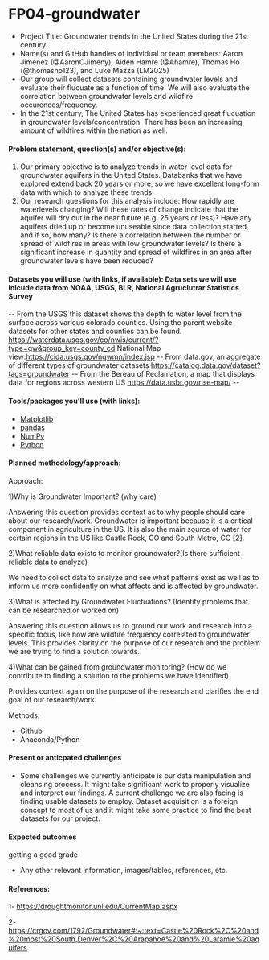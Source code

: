 # FP04-groundwater
- Project Title: Groundwater trends in the United States during the 21st century. 
- Name(s) and GitHub handles of individual or team members: Aaron Jimenez (@AaronCJimeny), Aiden Hamre (@Ahamre), Thomas Ho (@thomasho123), 
and Luke Mazza (LM2025)
- Our group will collect datasets containing groundwater levels and evaluate their flucuate as a function of time.
We will also evaluate the correlation between groundwater levels and wildfire occurences/frequency. 
- In the 21st century, The United States has experienced great flucuation in groundwater levels/concentration. There has been an increasing amount of wildfires within the nation as well. 
#### Problem statement, question(s) and/or objective(s): 
1) Our primary objective is to analyze trends in water level data for groundwater aquifers in the United States. Databanks that we have explored extend back 20 years or more, so we have excellent long-form data with which to analyze these trends. 
2) Our research questions for this analysis include: How rapidly are waterlevels changing? Will these rates of change indicate that the aquifer will dry out in the near future (e.g. 25 years or less)? Have any aquifers dried up or become unuseable since data collection started, and if so, how many? Is there a correlation between the number or spread of wildfires in areas with low groundwater levels? Is there a significant increase in quantity and spread of wildfires in an area after groundwater levels have been reduced? 
#### Datasets you will use (with links, if available): Data sets we will use inlcude data from  NOAA, USGS, BLR, National Agruclutrar Statistics Survey
-- From the USGS this dataset shows the depth to water level from the surface across various colorado counties. Using the parent website datasets for other states and counties can be found. https://waterdata.usgs.gov/co/nwis/current/?type=gw&group_key=county_cd National Map view:https://cida.usgs.gov/ngwmn/index.jsp
-- From data.gov, an aggregate of different types of groundwater datasets https://catalog.data.gov/dataset?tags=groundwater
-- From the Bereau of Reclamation, a map that displays data for regions across western US https://data.usbr.gov/rise-map/ -- 
#### Tools/packages you’ll use (with links): 
- [Matplotlib](https://github.com/matplotlib)
- [pandas](https://github.com/pandas-dev)
- [NumPy](https://github.com/numpy)
- [Python](https://github.com/python)
#### Planned methodology/approach:
Approach:

 1)Why is Groundwater Important? (why care)
 
Answering this question provides context as to why people should care about our research/work. Groundwater is important because it is a critical component in agriculture in the US. It is also the main source of water for certain regions in the US like Castle Rock, CO and South Metro, CO [2].  

2)What reliable data exists to monitor groundwater?(Is there sufficient reliable data to analyze)

We need to collect data to analyze and see what patterns exist as well as to inform us more confidently on what affects and is affected by groundwater.

3)What is affected by Groundwater Fluctuations? (Identify problems that can be researched or worked on)

Answering this question allows us to ground our work and research into a specific focus, like how are wildfire frequency correlated to groundwater levels. This provides clarity on the purpose of our research and the problem we are trying to find a solution towards.

4)What can be gained from groundwater monitoring? (How do we contribute to finding a solution to the problems we have identified)

Provides context again on the purpose of the research and clarifies the end goal of our research/work.

Methods:
- Github
- Anaconda/Python

#### Present or anticpated challenges  
- Some challenges we currently anticipate is our data manipulation and cleansing process. It might take significant work to properly visualize and interpret our findings. A current challenge we are also facing is finding usable datasets to employ. Dataset acquisition is a foreign concept to most of us and it might take some practice to find the best datasets for our project.  
#### Expected outcomes
getting a good grade 
- Any other relevant information, images/tables, references, etc.
#### References: 
1- https://droughtmonitor.unl.edu/CurrentMap.aspx

2- https://crgov.com/1792/Groundwater#:~:text=Castle%20Rock%2C%20and%20most%20South,Denver%2C%20Arapahoe%20and%20Laramie%20aquifers.

